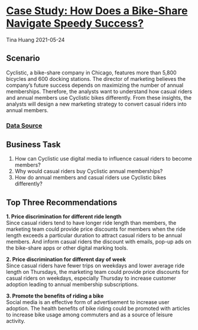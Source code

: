 # [**Case Study: How Does a Bike-Share Navigate Speedy Success?**](https://github.com/ts756632/Case_Study_1)
Tina Huang  2021-05-24


## **Scenario** 
Cyclistic, a bike-share company in Chicago, features more than 5,800 bicycles and 600 docking stations. The director of marketing believes the company’s future success depends on maximizing the number of annual memberships. Therefore, the analysts want to understand how casual riders and annual members use Cyclistic bikes differently. From these insights, the analysts will design a new marketing strategy to convert casual riders into annual members.

### [**Data Source**](https://divvy-tripdata.s3.amazonaws.com/index.html)

## **Business Task**
1. How can Cyclistic use digital media to influence casual riders to become members?
2. Why would casual riders buy Cyclistic annual memberships?
3. How do annual members and casual riders use Cyclistic bikes differently?


    
## **Top Three Recommendations**
**1. Price discrimination for different ride length**<br/>
Since casual riders tend to have longer ride length than members, the marketing team could provide price discounts for members when the ride length exceeds a particular duration to attract casual riders to be annual members. And inform casual riders the discount with emails, pop-up ads on the bike-share apps or other digital marking tools.

**2. Price discrimination for different day of week**<br/>
Since casual riders have fewer trips on weekdays and lower average ride length on Thursdays, the marketing team could provide price discounts for casual riders on weekdays, especially Thursday to increase customer adoption leading to annual membership subscriptions.

**3. Promote the benefits of riding a bike**<br/>
Social media is an effective form of advertisement to increase user adoption. The health benefits of bike riding could be promoted with articles to increase bike usage among commuters and as a source of leisure activity.

